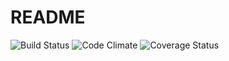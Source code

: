 # README

![Build Status](https://codeship.com/projects/67caff00-0b79-0135-0e9c-66e92f8b08cc/status?branch=master)
![Code Climate](https://codeclimate.com/github/BurnsBlink/flipdog.png)
![Coverage Status](https://coveralls.io/repos/BurnsBlink/flipdog/badge.png)
